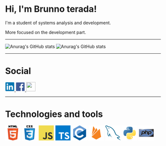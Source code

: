 # Hi, I'm Brunno terada!<br>
<p> I'm a student of systems analysis and development. </p>
<p> More focused on the development part. </p>
<hr> 

![Anurag's GitHub stats](https://github-readme-stats.vercel.app/api?username=brunnoterada&show_icons=true&theme=chartreuse-dark)
![Anurag's GitHub stats](https://github-readme-stats.vercel.app/api/top-langs/?username=brunnoterada&hide=html&layout=compact&theme=chartreuse-dark)

<hr>

# Social 
<a href="https://www.linkedin.com/in/brunno-terada-martins-37682b187/" target="_blank">
<img width="30px" height="30px" src="https://raw.githubusercontent.com/devicons/devicon/master/icons/linkedin/linkedin-original.svg">
</a>
<a href="https://www.facebook.com/brunnoterada" target="_blank">
<img width="30px" height="30px" src="https://raw.githubusercontent.com/devicons/devicon/master/icons/facebook/facebook-original.svg">
</a>
<a href="https://www.instagram.com/brunno.terada99/" target="_blank">
<img width="30px" height="30px" src="https://www.instagram.com/static/images/ico/favicon-192.png/68d99ba29cc8.png">
</a>

<hr>

# Technologies and tools

<p>
<img width="50px" height="50px" src="https://raw.githubusercontent.com/devicons/devicon/master/icons/html5/html5-original-wordmark.svg">
<img width="50px" height="50px" src="https://raw.githubusercontent.com/devicons/devicon/master/icons/css3/css3-original-wordmark.svg">
<img width="50px" height="50px" src="https://raw.githubusercontent.com/devicons/devicon/master/icons/javascript/javascript-original.svg">
<img width="50px" height="50px" src="https://raw.githubusercontent.com/devicons/devicon/master/icons/typescript/typescript-original.svg">
<img width="50px" height="50px" src="https://raw.githubusercontent.com/devicons/devicon/master/icons/c/c-original.svg">
<img width="50px" height="50px" src="https://raw.githubusercontent.com/devicons/devicon/master/icons/firebase/firebase-plain.svg">
<img width="50px" height="50px" src="https://raw.githubusercontent.com/devicons/devicon/master/icons/mysql/mysql-original.svg">
<img width="50px" height="50px" src="https://raw.githubusercontent.com/devicons/devicon/master/icons/python/python-original.svg">
<img width="50px" height="50px" src="https://raw.githubusercontent.com/devicons/devicon/master/icons/php/php-original.svg">

</p>
<!--
**brunnoterada/brunnoterada** is a ✨ _special_ ✨ repository because its `README.md` (this file) appears on your GitHub profile.

Here are some ideas to get you started:

- 🔭 I’m currently working on ...
- 🌱 I’m currently learning ...
- 👯 I’m looking to collaborate on ...
- 🤔 I’m looking for help with ...
- 💬 Ask me about ...
- 📫 How to reach me: ...
- 😄 Pronouns: ...
- ⚡ Fun fact: ...
-->
